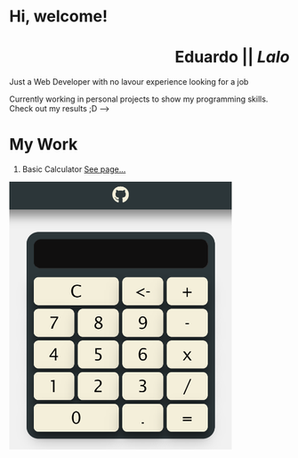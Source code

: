 # Hi, welcome!

<div align="right">

# **Eduardo** || **_Lalo_**

</div>

Just a Web Developer with no lavour experience looking for a job

Currently working in personal projects to show my programming skills. Check out my results ;D -->

# My Work

1. Basic Calculator [See page...](https://dastlsito.github.io/calculadora-basica/)

<img width="400" height="auto" src="media/calculatorpage.png">
